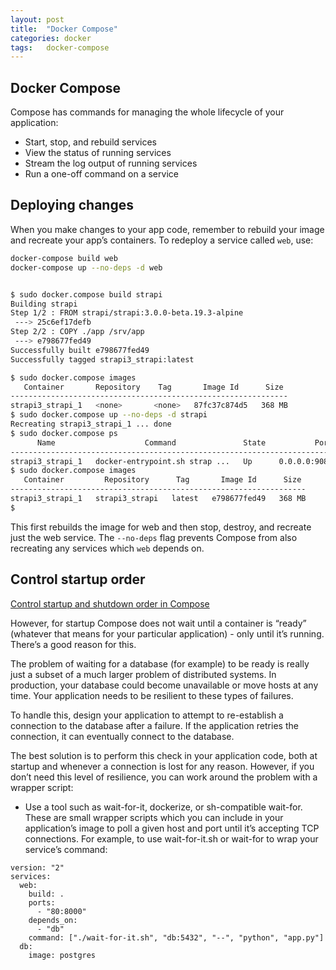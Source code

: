 ```yaml
---
layout: post
title:  "Docker Compose"
categories: docker
tags:   docker-compose
---
```


Docker Compose
-----

Compose has commands for managing the whole lifecycle of your application:

 - Start, stop, and rebuild services
 - View the status of running services
 - Stream the log output of running services
 - Run a one-off command on a service

## Deploying changes

When you make changes to your app code, remember to rebuild your image and recreate your app’s containers. To redeploy a service called `web`, use:

```bash
docker-compose build web
docker-compose up --no-deps -d web


$ sudo docker.compose build strapi
Building strapi
Step 1/2 : FROM strapi/strapi:3.0.0-beta.19.3-alpine
 ---> 25c6ef17defb
Step 2/2 : COPY ./app /srv/app
 ---> e798677fed49
Successfully built e798677fed49
Successfully tagged strapi3_strapi:latest

$ sudo docker.compose images
   Container       Repository    Tag       Image Id      Size 
--------------------------------------------------------------
strapi3_strapi_1   <none>       <none>   87fc37c874d5   368 MB
$ sudo docker.compose up --no-deps -d strapi
Recreating strapi3_strapi_1 ... done
$ sudo docker.compose ps
      Name                    Command               State           Ports         
----------------------------------------------------------------------------------
strapi3_strapi_1   docker-entrypoint.sh strap ...   Up      0.0.0.0:9080->1337/tcp
$ sudo docker.compose images
   Container         Repository      Tag       Image Id      Size 
------------------------------------------------------------------
strapi3_strapi_1   strapi3_strapi   latest   e798677fed49   368 MB
$
```

This first rebuilds the image for web and then stop, destroy, and recreate just the web service. The `--no-deps` flag prevents Compose from also recreating any services which `web` depends on.

## Control startup order

[Control startup and shutdown order in Compose](https://docs.docker.com/compose/startup-order/)

 However, for startup Compose does not wait until a container is “ready” (whatever that means for your particular application) - only until it’s running. There’s a good reason for this.

The problem of waiting for a database (for example) to be ready is really just a subset of a much larger problem of distributed systems. In production, your database could become unavailable or move hosts at any time. Your application needs to be resilient to these types of failures.

To handle this, design your application to attempt to re-establish a connection to the database after a failure. If the application retries the connection, it can eventually connect to the database.

The best solution is to perform this check in your application code, both at startup and whenever a connection is lost for any reason. However, if you don’t need this level of resilience, you can work around the problem with a wrapper script:

 - Use a tool such as wait-for-it, dockerize, or sh-compatible wait-for. These are small wrapper scripts which you can include in your application’s image to poll a given host and port until it’s accepting TCP connections.
 For example, to use wait-for-it.sh or wait-for to wrap your service’s command:

```
version: "2"
services:
  web:
    build: .
    ports:
      - "80:8000"
    depends_on:
      - "db"
    command: ["./wait-for-it.sh", "db:5432", "--", "python", "app.py"]
  db:
    image: postgres
```